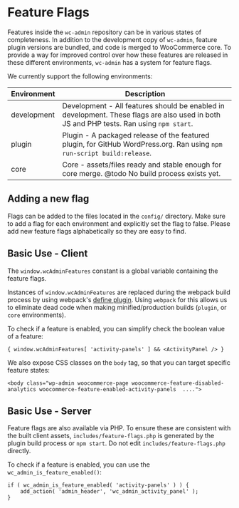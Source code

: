 # Feature Flags

Features inside the `wc-admin` repository can be in various states of completeness. In addition to the development copy of `wc-admin`, feature plugin versions are bundled, and code is merged to WooCommerce core. To provide a way for improved control over how these features are released in these different environments, `wc-admin` has a system for feature flags.

We currently support the following environments:

| Environment | Description                                                                                                                                                            |
|-------------|------------------------------------------------------------------------------------------------------------------------------------------------------------------------|
| development | Development - All features should be enabled in development. These flags are also used in both JS and PHP tests. Ran using `npm start`.                                |
| plugin      | Plugin - A packaged release of the featured plugin, for GitHub WordPress.org. Ran using `npm run-script build:release`. |                                    |
| core        | Core - assets/files ready and stable enough for core merge. @todo No build process exists yet.


## Adding a new flag

Flags can be added to the files located in the `config/` directory. Make sure to add a flag for each environment and explicitly set the flag to false.
Please add new feature flags alphabetically so they are easy to find.

## Basic Use - Client

The `window.wcAdminFeatures` constant is a global variable containing the feature flags.

Instances of `window.wcAdminFeatures` are replaced during the webpack build process by using webpack's [define plugin](https://webpack.js.org/plugins/define-plugin/). Using `webpack` for this allows us to eliminate dead code when making minified/production builds (`plugin`, or `core` environments).

To check if a feature is enabled, you can simplify check the boolean value of a feature:

```
{ window.wcAdminFeatures[ 'activity-panels' ] && <ActivityPanel /> }
```

We also expose CSS classes on the `body` tag, so that you can target specific feature states:

```
<body class="wp-admin woocommerce-page woocommerce-feature-disabled-analytics woocommerce-feature-enabled-activity-panels  ....">
```

## Basic Use - Server

Feature flags are also available via PHP. To ensure these are consistent with the built client assets, `includes/feature-flags.php` is generated by the plugin build process or `npm start`. Do not edit `includes/feature-flags.php` directly.

To check if a feature is enabled, you can use the `wc_admin_is_feature_enabled()`:

```
if ( wc_admin_is_feature_enabled( 'activity-panels' ) ) {
	add_action( 'admin_header', 'wc_admin_activity_panel' );
}
```